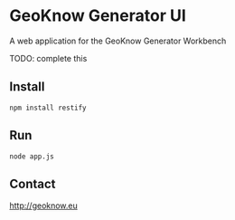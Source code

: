 # GeoKnow Generator UI

A web application for the GeoKnow Generator Workbench

TODO: complete this 

## Install

	npm install restify

## Run

	node app.js 

## Contact

http://geoknow.eu
